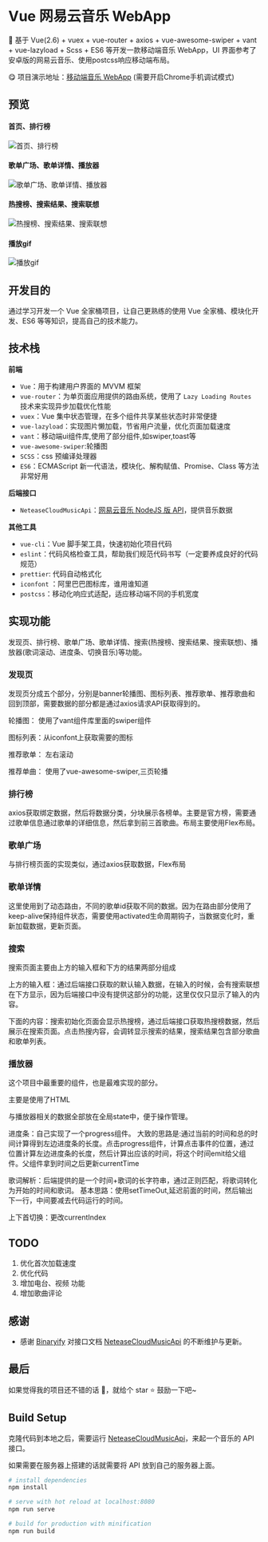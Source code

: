 # Vue 网易云音乐 WebApp

:musical_keyboard: 基于 Vue(2.6) + vuex + vue-router + axios + vue-awesome-swiper + vant + vue-lazyload + Scss + ES6 等开发一款移动端音乐 WebApp，UI 界面参考了安卓版的网易云音乐、使用postcss响应移动端布局。

:yum: 项目演示地址：[移动端音乐 WebApp](http://139.196.203.58:8080/find) (需要开启Chrome手机调试模式)

## 预览

#### 首页、排行榜
![首页、排行榜](./src/assets/readme/1.png)

#### 歌单广场、歌单详情、播放器
![歌单广场、歌单详情、播放器](./src/assets/readme/2.png)

#### 热搜榜、搜索结果、搜索联想
![热搜榜、搜索结果、搜索联想](./src/assets/readme/3.png)

#### 播放gif
![播放gif](./src/assets/readme/4.gif)

## 开发目的

通过学习开发一个 Vue 全家桶项目，让自己更熟练的使用 Vue 全家桶、模块化开发、ES6 等等知识，提高自己的技术能力。

## 技术栈

**前端**
* `Vue`：用于构建用户界面的 MVVM 框架
* `vue-router`：为单页面应用提供的路由系统，使用了 `Lazy Loading Routes` 技术来实现异步加载优化性能
* `vuex`：Vue 集中状态管理，在多个组件共享某些状态时非常便捷
* `vue-lazyload`：实现图片懒加载，节省用户流量，优化页面加载速度
* `vant`：移动端ui组件库,使用了部分组件,如swiper,toast等
* `vue-awesome-swiper`:轮播图
* `SCSS`：css 预编译处理器
* `ES6`：ECMAScript 新一代语法，模块化、解构赋值、Promise、Class 等方法非常好用

**后端接口**
* `NeteaseCloudMusicApi`：[网易云音乐 NodeJS 版 API](https://github.com/Binaryify/NeteaseCloudMusicApi)，提供音乐数据

**其他工具**

* `vue-cli`：Vue 脚手架工具，快速初始化项目代码
* `eslint`：代码风格检查工具，帮助我们规范代码书写（一定要养成良好的代码规范）
* `prettier`: 代码自动格式化
* `iconfont` ：阿里巴巴图标库，谁用谁知道
* `postcss`：移动化响应式适配，适应移动端不同的手机宽度

## 实现功能

发现页、排行榜、歌单广场、歌单详情、搜索(热搜榜、搜索结果、搜索联想)、播放器(歌词滚动、进度条、切换音乐)等功能。

### 发现页

发现页分成五个部分，分别是banner轮播图、图标列表、推荐歌单、推荐歌曲和回到顶部，需要数据的部分都是通过axios请求API获取得到的。

轮播图： 使用了vant组件库里面的swiper组件

图标列表：从iconfont上获取需要的图标

推荐歌单： 左右滚动

推荐单曲： 使用了vue-awesome-swiper,三页轮播

### 排行榜

axios获取绑定数据，然后将数据分类，分块展示各榜单。主要是官方榜，需要通过歌单信息通过歌单的详细信息，然后拿到前三首歌曲。布局主要使用Flex布局。

### 歌单广场

与排行榜页面的实现类似，通过axios获取数据，Flex布局

### 歌单详情

这里使用到了动态路由，不同的歌单id获取不同的数据。因为在路由部分使用了keep-alive保持组件状态，需要使用activated生命周期钩子，当数据变化时，重新加载数据，更新页面。

### 搜索

搜索页面主要由上方的输入框和下方的结果两部分组成

上方的输入框：通过后端接口获取的默认输入数据，在输入的时候，会有搜索联想在下方显示，因为后端接口中没有提供这部分的功能，这里仅仅只显示了输入的内容。

下面的内容：搜索初始化页面会显示热搜榜，通过后端接口获取热搜榜数据，然后展示在搜索页面。点击热搜内容，会调转显示搜索的结果，搜索结果包含部分歌曲和歌单列表。

### 播放器

这个项目中最重要的组件，也是最难实现的部分。

主要是使用了HTML<audio>标签，用于嵌入音频文件。通过拿到audio的dom，然后调用play、pause来控制音乐的播放和暂停。它有一个属性currentTime，来显示当前的时间。

与播放器相关的数据全部放在全局state中，便于操作管理。

进度条：自己实现了一个progress组件。
大致的思路是:通过当前的时间和总的时间计算得到左边进度条的长度。点击progress组件，计算点击事件的位置，通过位置计算左边进度条的长度，然后计算出应该的时间，将这个时间emit给父组件。父组件拿到时间之后更新currentTime

歌词解析：后端提供的是一个时间+歌词的长字符串，通过正则匹配，将歌词转化为开始的时间和歌词。
基本思路：使用setTimeOut,延迟前面的时间，然后输出下一行，中间要减去代码运行的时间。

上下首切换：更改currentIndex

## TODO

1. 优化首次加载速度
2. 优化代码
3. 增加电台、视频 功能
4. 增加歌曲评论

## 感谢

- 感谢 [Binaryify](https://github.com/Binaryify) 对接口文档 [NeteaseCloudMusicApi](https://binaryify.github.io/NeteaseCloudMusicApi/#/?id=neteasecloudmusicapi) 的不断维护与更新。

## 最后

如果觉得我的项目还不错的话 :clap:，就给个 star :star: 鼓励一下吧~

## Build Setup
克隆代码到本地之后，需要运行 [NeteaseCloudMusicApi](https://binaryify.github.io/NeteaseCloudMusicApi/#/?id=neteasecloudmusicapi)，来起一个音乐的 API 接口。

如果需要在服务器上搭建的话就需要将 API 放到自己的服务器上面。

```bash
# install dependencies
npm install

# serve with hot reload at localhost:8080
npm run serve

# build for production with minification
npm run build
```




